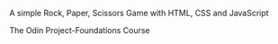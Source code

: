 A simple Rock, Paper, Scissors Game with HTML, CSS and JavaScript

The Odin Project-Foundations Course
